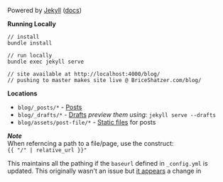 Powered by [Jekyll](https://jekyllrb.com/) ([docs](https://jekyllrb.com/docs/home/))


**Running Locally**
```
// install
bundle install 

// run locally
bundle exec jekyll serve

// site available at http://localhost:4000/blog/
// pushing to master makes site live @ BriceShatzer.com/blog/
```


**Locations**  
- `blog/_posts/*` - [Posts](https://jekyllrb.com/docs/posts/)
- `blog/_drafts/*` - [Drafts](https://jekyllrb.com/docs/drafts/)  _preview them using:_ `jekyll serve --drafts`
- `blog/assets/post-file/*` - [Static files](https://jekyllrb.com/docs/static-files/) for posts

**_Note_**  
When referncing a path to a file/page, use the construct:  
`{{ "/" | relative_url }}"`  

This maintains all the pathing if the `baseurl` defined in `_config.yml` is updated. This originally wasn't an issue but [it appears](https://stackoverflow.com/questions/42450554/jekyll-site-works-locally-but-not-on-github-pages) a change in 